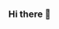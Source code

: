 ### Hi there 👋

<!--
**bnarramor2/bnarramor2** is a ✨ _special_ ✨ repository because its `README.md` (this file) appears on your GitHub profile.

Here are some ideas to get you started:

- 🔭 I’m currently working on ATBS with Python! Working through the projects.

-->
